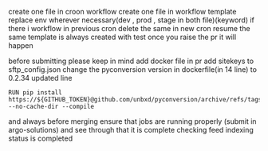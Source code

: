 create one file in croon workflow
create one file in  workflow template
replace env wherever necessary(dev , prod , stage in both file)(keyword)
if there i workflow in previous cron
  delete the same
 in new cron
	 resume the same
	template is always created with test
	once you raise the pr it will happen



before submitting please keep in mind
add docker file in pr
add sitekeys to sftp_config.json
change the pyconversion version in dockerfile(in 14 line) to 0.2.34
updated line
```
RUN pip install https://${GITHUB_TOKEN}@github.com/unbxd/pyconversion/archive/refs/tags/0.2.34.tar.gz --no-cache-dir --compile
```

and always before merging ensure that jobs are running properly (submit in argo-solutions) and see through that it is complete
checking feed indexing status is completed


